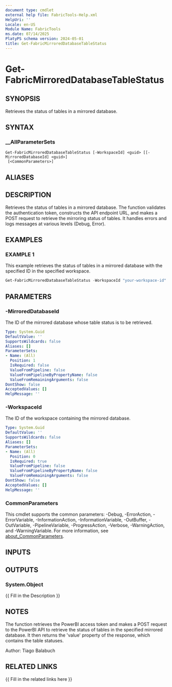 ```yaml
---
document type: cmdlet
external help file: FabricTools-Help.xml
HelpUri: ''
Locale: en-US
Module Name: FabricTools
ms.date: 07/14/2025
PlatyPS schema version: 2024-05-01
title: Get-FabricMirroredDatabaseTableStatus
---
```


# Get-FabricMirroredDatabaseTableStatus

## SYNOPSIS

Retrieves the status of tables in a mirrored database.

## SYNTAX

### __AllParameterSets

```
Get-FabricMirroredDatabaseTableStatus [-WorkspaceId] <guid> [[-MirroredDatabaseId] <guid>]
 [<CommonParameters>]
```

## ALIASES

## DESCRIPTION

Retrieves the status of tables in a mirrored database.
The function validates the authentication token, constructs the API endpoint URL, and makes a POST request to retrieve the mirroring status of tables.
It handles errors and logs messages at various levels (Debug, Error).

## EXAMPLES

### EXAMPLE 1

This example retrieves the status of tables in a mirrored database with the specified ID in the specified workspace.

```powershell
Get-FabricMirroredDatabaseTableStatus -WorkspaceId "your-workspace-id" -MirroredDatabaseId "your-mirrored-database-id"
```

## PARAMETERS

### -MirroredDatabaseId

The ID of the mirrored database whose table status is to be retrieved.

```yaml
Type: System.Guid
DefaultValue: ''
SupportsWildcards: false
Aliases: []
ParameterSets:
- Name: (All)
  Position: 1
  IsRequired: false
  ValueFromPipeline: false
  ValueFromPipelineByPropertyName: false
  ValueFromRemainingArguments: false
DontShow: false
AcceptedValues: []
HelpMessage: ''
```

### -WorkspaceId

The ID of the workspace containing the mirrored database.

```yaml
Type: System.Guid
DefaultValue: ''
SupportsWildcards: false
Aliases: []
ParameterSets:
- Name: (All)
  Position: 0
  IsRequired: true
  ValueFromPipeline: false
  ValueFromPipelineByPropertyName: false
  ValueFromRemainingArguments: false
DontShow: false
AcceptedValues: []
HelpMessage: ''
```

### CommonParameters

This cmdlet supports the common parameters: -Debug, -ErrorAction, -ErrorVariable,
-InformationAction, -InformationVariable, -OutBuffer, -OutVariable, -PipelineVariable,
-ProgressAction, -Verbose, -WarningAction, and -WarningVariable. For more information, see
[about_CommonParameters](https://go.microsoft.com/fwlink/?LinkID=113216).

## INPUTS

## OUTPUTS

### System.Object

{{ Fill in the Description }}

## NOTES

The function retrieves the PowerBI access token and makes a POST request to the PowerBI API to retrieve the status of tables in the specified mirrored database.
It then returns the 'value' property of the response, which contains the table statuses.

Author: Tiago Balabuch

## RELATED LINKS

{{ Fill in the related links here }}

